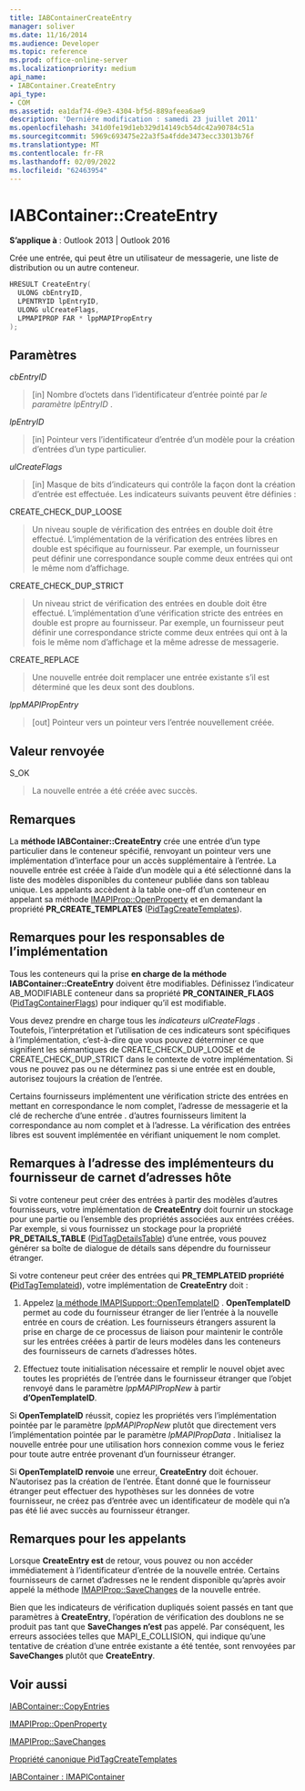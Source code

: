 ```yaml
---
title: IABContainerCreateEntry
manager: soliver
ms.date: 11/16/2014
ms.audience: Developer
ms.topic: reference
ms.prod: office-online-server
ms.localizationpriority: medium
api_name:
- IABContainer.CreateEntry
api_type:
- COM
ms.assetid: ea1daf74-d9e3-4304-bf5d-889afeea6ae9
description: 'Derniére modification : samedi 23 juillet 2011'
ms.openlocfilehash: 341d0fe19d1eb329d14149cb54dc42a90784c51a
ms.sourcegitcommit: 5969c693475e22a3f5a4fdde3473ecc33013b76f
ms.translationtype: MT
ms.contentlocale: fr-FR
ms.lasthandoff: 02/09/2022
ms.locfileid: "62463954"
---
```

# <a name="iabcontainercreateentry"></a>IABContainer::CreateEntry

  
  
**S’applique à** : Outlook 2013 | Outlook 2016 
  
Crée une entrée, qui peut être un utilisateur de messagerie, une liste de distribution ou un autre conteneur.
  
```cpp
HRESULT CreateEntry(
  ULONG cbEntryID,
  LPENTRYID lpEntryID,
  ULONG ulCreateFlags,
  LPMAPIPROP FAR * lppMAPIPropEntry
);
```

## <a name="parameters"></a>Paramètres

 _cbEntryID_
  
> [in] Nombre d’octets dans l’identificateur d’entrée pointé par  _le paramètre lpEntryID_ . 
    
 _lpEntryID_
  
> [in] Pointeur vers l’identificateur d’entrée d’un modèle pour la création d’entrées d’un type particulier. 
    
 _ulCreateFlags_
  
> [in] Masque de bits d’indicateurs qui contrôle la façon dont la création d’entrée est effectuée. Les indicateurs suivants peuvent être définies :
    
CREATE_CHECK_DUP_LOOSE 
  
> Un niveau souple de vérification des entrées en double doit être effectué. L’implémentation de la vérification des entrées libres en double est spécifique au fournisseur. Par exemple, un fournisseur peut définir une correspondance souple comme deux entrées qui ont le même nom d’affichage.
    
CREATE_CHECK_DUP_STRICT 
  
> Un niveau strict de vérification des entrées en double doit être effectué. L’implémentation d’une vérification stricte des entrées en double est propre au fournisseur. Par exemple, un fournisseur peut définir une correspondance stricte comme deux entrées qui ont à la fois le même nom d’affichage et la même adresse de messagerie.
    
CREATE_REPLACE 
  
> Une nouvelle entrée doit remplacer une entrée existante s’il est déterminé que les deux sont des doublons.
    
 _lppMAPIPropEntry_
  
> [out] Pointeur vers un pointeur vers l’entrée nouvellement créée.
    
## <a name="return-value"></a>Valeur renvoyée

S_OK 
  
> La nouvelle entrée a été créée avec succès.
    
## <a name="remarks"></a>Remarques

La **méthode IABContainer::CreateEntry** crée une entrée d’un type particulier dans le conteneur spécifié, renvoyant un pointeur vers une implémentation d’interface pour un accès supplémentaire à l’entrée. La nouvelle entrée est créée à l’aide d’un modèle qui a été sélectionné dans la liste des modèles disponibles du conteneur publiée dans son tableau unique. Les appelants accèdent à la table one-off d’un conteneur en appelant sa méthode [IMAPIProp::OpenProperty](imapiprop-openproperty.md) et en demandant la propriété **PR_CREATE_TEMPLATES** ([PidTagCreateTemplates](pidtagcreatetemplates-canonical-property.md)). 
  
## <a name="notes-to-implementers"></a>Remarques pour les responsables de l’implémentation

Tous les conteneurs qui la prise **en charge de la méthode IABContainer::CreateEntry** doivent être modifiables. Définissez l’indicateur AB_MODIFIABLE conteneur dans sa propriété **PR_CONTAINER_FLAGS** ([PidTagContainerFlags](pidtagcontainerflags-canonical-property.md)) pour indiquer qu’il est modifiable. 
  
Vous devez prendre en charge tous les  _indicateurs ulCreateFlags_ . Toutefois, l’interprétation et l’utilisation de ces indicateurs sont spécifiques à l’implémentation, c’est-à-dire que vous pouvez déterminer ce que signifient les sémantiques de CREATE_CHECK_DUP_LOOSE et de CREATE_CHECK_DUP_STRICT dans le contexte de votre implémentation. Si vous ne pouvez pas ou ne déterminez pas si une entrée est en double, autorisez toujours la création de l’entrée. 
  
Certains fournisseurs implémentent une vérification stricte des entrées en mettant en correspondance le nom complet, l’adresse de messagerie et la clé de recherche d’une entrée . d’autres fournisseurs limitent la correspondance au nom complet et à l’adresse. La vérification des entrées libres est souvent implémentée en vérifiant uniquement le nom complet. 
  
## <a name="notes-to-host-address-book-provider-implementers"></a>Remarques à l’adresse des implémenteurs du fournisseur de carnet d’adresses hôte

Si votre conteneur peut créer des entrées à partir des modèles d’autres fournisseurs, votre implémentation de **CreateEntry** doit fournir un stockage pour une partie ou l’ensemble des propriétés associées aux entrées créées. Par exemple, si vous fournissez un stockage pour la propriété **PR_DETAILS_TABLE** ([PidTagDetailsTable](pidtagdetailstable-canonical-property.md)) d’une entrée, vous pouvez générer sa boîte de dialogue de détails sans dépendre du fournisseur étranger. 
  
Si votre conteneur peut créer des entrées qui **PR_TEMPLATEID propriété (**[PidTagTemplateid](pidtagtemplateid-canonical-property.md)), votre implémentation de **CreateEntry** doit : 
  
1. Appelez [la méthode IMAPISupport::OpenTemplateID](imapisupport-opentemplateid.md) . **OpenTemplateID** permet au code du fournisseur étranger de lier l’entrée à la nouvelle entrée en cours de création. Les fournisseurs étrangers assurent la prise en charge de ce processus de liaison pour maintenir le contrôle sur les entrées créées à partir de leurs modèles dans les conteneurs des fournisseurs de carnets d’adresses hôtes. 
    
2. Effectuez toute initialisation nécessaire et remplir le nouvel objet avec toutes les propriétés de l’entrée dans le fournisseur étranger que l’objet renvoyé dans le paramètre _lppMAPIPropNew_ à partir **d’OpenTemplateID**.
    
Si **OpenTemplateID** réussit, copiez les propriétés vers l’implémentation pointée par le paramètre  _lppMAPIPropNew_ plutôt que directement vers l’implémentation pointée par le paramètre  _lpMAPIPropData_ . Initialisez la nouvelle entrée pour une utilisation hors connexion comme vous le feriez pour toute autre entrée provenant d’un fournisseur étranger. 
  
Si **OpenTemplateID renvoie** une erreur, **CreateEntry** doit échouer. N’autorisez pas la création de l’entrée. Étant donné que le fournisseur étranger peut effectuer des hypothèses sur les données de votre fournisseur, ne créez pas d’entrée avec un identificateur de modèle qui n’a pas été lié avec succès au fournisseur étranger. 
  
## <a name="notes-to-callers"></a>Remarques pour les appelants

Lorsque **CreateEntry est** de retour, vous pouvez ou non accéder immédiatement à l’identificateur d’entrée de la nouvelle entrée. Certains fournisseurs de carnet d’adresses ne le rendent disponible qu’après avoir appelé la méthode [IMAPIProp::SaveChanges](imapiprop-savechanges.md) de la nouvelle entrée. 
  
Bien que les indicateurs de vérification dupliqués soient passés en tant que paramètres à **CreateEntry**, l’opération de vérification des doublons ne se produit pas tant que **SaveChanges n’est** pas appelé. Par conséquent, les erreurs associées telles que MAPI_E_COLLISION, qui indique qu’une tentative de création d’une entrée existante a été tentée, sont renvoyées par **SaveChanges** plutôt que **CreateEntry**.
  
## <a name="see-also"></a>Voir aussi



[IABContainer::CopyEntries](iabcontainer-copyentries.md)
  
[IMAPIProp::OpenProperty](imapiprop-openproperty.md)
  
[IMAPIProp::SaveChanges](imapiprop-savechanges.md)
  
[Propriété canonique PidTagCreateTemplates](pidtagcreatetemplates-canonical-property.md)
  
[IABContainer : IMAPIContainer](iabcontainerimapicontainer.md)

